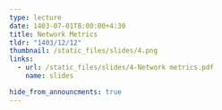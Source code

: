 ```yaml
---
type: lecture
date: 1403-07-01T8:00:00+4:30
title: Network Metrics
tldr: "1403/12/12"
thumbnail: /static_files/slides/4.png
links:
  - url: /static_files/slides/4-Network metrics.pdf
    name: slides 

hide_from_announcments: true
---
```

